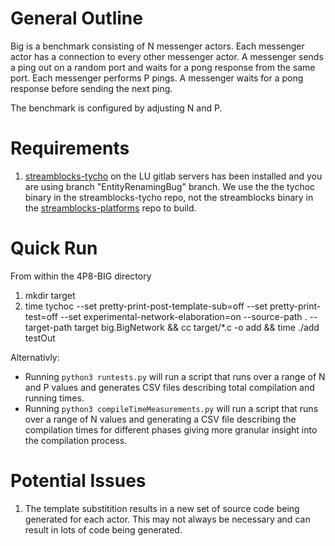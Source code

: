 # General Outline

Big is a benchmark consisting of N messenger actors. Each messenger actor has a connection to every other messenger actor. A messenger sends a ping out on a random port and waits for a pong response from the same port. Each messenger performs P pings. A messenger waits for a pong response before sending the next ping.

The benchmark is configured by adjusting N and P.

# Requirements
1. [streamblocks-tycho](https://git.cs.lth.se/dataflow/streamblocks-tycho) on the LU gitlab servers has been installed and you are using branch "EntityRenamingBug" branch. We use the the tychoc binary in the streamblocks-tycho repo, not the streamblocks binary in the [streamblocks-platforms](https://git.cs.lth.se/dataflow/streamblocks-tycho/-/tree/EntityRenamingBug) repo to build.

# Quick Run
From within the 4P8-BIG directory
1. mkdir target
2. time tychoc  --set pretty-print-post-template-sub=off --set pretty-print-test=off  --set experimental-network-elaboration=on --source-path . --target-path target big.BigNetwork && cc target/*.c -o add && time ./add testOut

Alternativly:
- Running `python3 runtests.py` will run a script that runs over a range of N and P values and generates CSV files describing total compilation and running times.
- Running `python3 compileTimeMeasurements.py` will run a script that runs over a range of N values and generating a CSV file describing the compilation times for different phases giving more granular insight into the compilation process.


# Potential Issues
1. The template substitition results in a new set of source code being generated for each actor. This may not always be necessary and can result in lots of code being generated.
